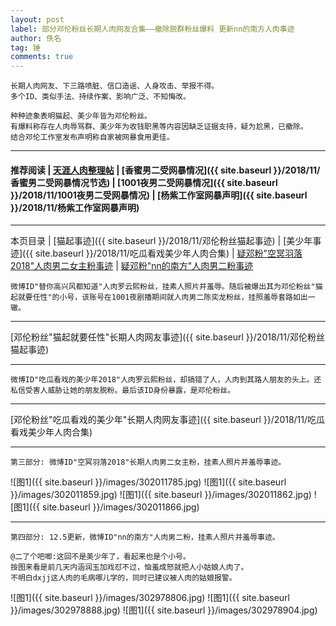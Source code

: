 ```yaml
---
layout: post
label: 部分邓伦粉丝长期人肉网友合集——撤除脱群粉丝爆料 更新nn的南方人肉事迹
author: 佚名
tag: 锤
comments: true
---
```


    长期人肉网友、下三路喷脏、信口造谣、人身攻击、举报不得。
    多个ID、类似手法、持续作案、影响广泛、不知悔改。
    
    种种迹象表明猫起、美少年皆为邓伦粉丝。
    有爆料称存在人肉辱骂群、美少年为收钱职黑等内容因缺乏证据支持，疑为尬黑，已撤除。
    结合邓伦工作室发布声明称自家被网暴食用更佳。
    
---

#### 推荐阅读 | [天涯人肉整理帖](http://bbs.tianya.cn/post-funinfo-7745960-1.shtml) | [香蜜男二受网暴情况]({{ site.baseurl }}/2018/11/香蜜男二受网暴情况节选) | [1001夜男二受网暴情况]({{ site.baseurl }}/2018/11/1001夜男二受网暴情况) | [杨紫工作室网暴声明]({{ site.baseurl }}/2018/11/杨紫工作室网暴声明) 

---

本页目录 \| [猫起事迹]({{ site.baseurl }}/2018/11/邓伦粉丝猫起事迹) \| [美少年事迹]({{ site.baseurl }}/2018/11/吃瓜看戏美少年人肉合集) \| [疑邓粉"空冥羽落2018"人肉男二女主粉事迹](#dxjjc) \| [疑邓粉"nn的南方"人肉男二粉事迹](#dxjjd)

<a class="anchor" name="dxjja"></a>

    微博ID"替你高兴风都知道"人肉罗云熙粉丝，挂素人照片并羞辱。随后被爆出其为邓伦粉丝"猫起就要任性"的小号，该账号在1001夜剧播期间就人肉男二陈奕龙粉丝，挂照羞辱套路如出一辙。

---

[邓伦粉丝"猫起就要任性"长期人肉网友事迹]({{ site.baseurl }}/2018/11/邓伦粉丝猫起事迹)

---

<a class="anchor" name="dxjjb"></a>

    微博ID"吃瓜看戏的美少年2018"人肉罗云熙粉丝，却搞错了人，人肉到其路人朋友的头上。还私信受害人威胁让她的朋友脱粉。最后该ID身份暴露，是邓伦粉丝。

---

[邓伦粉丝"吃瓜看戏的美少年"长期人肉网友事迹]({{ site.baseurl }}/2018/11/吃瓜看戏美少年人肉合集)

---

<a class="anchor" name="dxjjc"></a>

    第三部分: 微博ID"空冥羽落2018"长期人肉男二女主粉，挂素人照片并羞辱事迹。

![图1]({{ site.baseurl }}/images/302011785.jpg)
![图1]({{ site.baseurl }}/images/302011859.jpg)
![图1]({{ site.baseurl }}/images/302011862.jpg)
![图1]({{ site.baseurl }}/images/302011866.jpg)

---

<a class="anchor" name="dxjjc"></a>

    第四部分: 12.5更新，微博ID"nn的南方"人肉男二粉，挂素人照片并羞辱事迹。
    
    @二了个吧唧:这回不是美少年了，看起来也是个小号。
    按图来看是前几天内涵润玉加戏怼不过，恼羞成怒就把人小姑娘人肉了。
    不明白dxjj这人肉的毛病哪儿学的，同时已建议被人肉的姑娘报警。

![图1]({{ site.baseurl }}/images/302978806.jpg)
![图1]({{ site.baseurl }}/images/302978888.jpg)
![图1]({{ site.baseurl }}/images/302978904.jpg)

